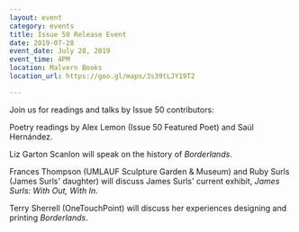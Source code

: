 ```yaml
---
layout: event
category: events
title: Issue 50 Release Event
date: 2019-07-28
event_date: July 28, 2019
event_time: 4PM
location: Malvern Books
location_url: https://goo.gl/maps/3s39tLJY19T2

---
```


Join us for readings and talks by Issue 50 contributors:  

Poetry readings by Alex Lemon (Issue 50 Featured Poet) and Saúl Hernández.  

Liz Garton Scanlon will speak on the history of _Borderlands_.   

Frances Thompson (UMLAUF Sculpture Garden & Museum) and Ruby Surls (James Surls' daughter) will discuss James Surls' current exhibit, _James Surls: With Out, With In_.  

Terry Sherrell (OneTouchPoint) will discuss her experiences designing and printing _Borderlands_.  
